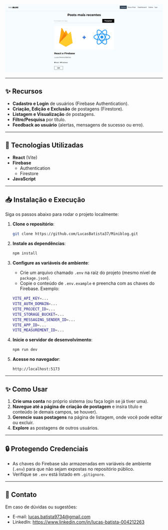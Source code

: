 ![Demonstração do MiniBlog](src/assets/miniblog.png)

---

## :sparkles: Recursos

- ****Cadastro e Login**** de usuários (Firebase Authentication).
- ****Criação, Edição e Exclusão**** de postagens (Firestore).
- ****Listagem e Visualização**** de postagens.
- ****Filtro/Pesquisa**** por título.
- ****Feedback ao usuário**** (alertas, mensagens de sucesso ou erro).

---

## :wrench: Tecnologias Utilizadas

- **React** (Vite)
- **Firebase**
  - Authentication
  - Firestore
- **JavaScript**

---

## :inbox_tray: Instalação e Execução

Siga os passos abaixo para rodar o projeto localmente:

1. **Clone o repositório**:
   ```bash
   git clone https://github.com/LucasBatista37/Miniblog.git
   ```

2. **Instale as dependências**:
   ```bash
   npm install
   ```

3. **Configure as variáveis de ambiente**:
   - Crie um arquivo chamado `.env` na raiz do projeto (mesmo nível de `package.json`).
   - Copie o conteúdo de `.env.example` e preencha com as chaves do Firebase.
   Exemplo:
   ```bash
   VITE_API_KEY=...
   VITE_AUTH_DOMAIN=...
   VITE_PROJECT_ID=...
   VITE_STORAGE_BUCKET=...
   VITE_MESSAGING_SENDER_ID=...
   VITE_APP_ID=...
   VITE_MEASUREMENT_ID=...
   ```


4. **Inicie o servidor de desenvolvimento**:
   ```bash
   npm run dev
   ```

5. **Acesse no navegador**:
   ```text
   http://localhost:5173
   ```


---

## :sparkles: Como Usar

1. ****Crie uma conta**** no próprio sistema (ou faça login se já tiver uma).
2. ****Navegue até a página de criação de postagem**** e insira título e conteúdo (e demais campos, se houver).
3. ****Gerencie suas postagens**** na página de listagem, onde você pode editar ou excluir.
4. ****Explore**** as postagens de outros usuários.

---

## :lock: Protegendo Credenciais

- As chaves do Firebase são armazenadas em variáveis de ambiente (`.env`) para que não sejam expostas no repositório público.
- Verifique se `.env` está listado em `.gitignore`.

---

## :wave: Contato

Em caso de dúvidas ou sugestões:
- E-mail: [lucas.batista9734@gmail.com](mailto:-lucas.batista9734@gmail.com)
- LinkedIn: https://www.linkedin.com/in/lucas-batista-004212263
